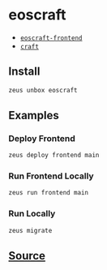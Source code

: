 
eoscraft
====================









* [`eoscraft-frontend`](eoscraft-frontend.md)
* [`craft`](craft.md)




## Install
```bash
zeus unbox eoscraft
```
## Examples
### Deploy Frontend
```bash
zeus deploy frontend main
```
### Run Frontend Locally
```bash
zeus run frontend main
```
### Run Locally
```bash
zeus migrate
```











## [Source](https://github.com/liquidapps-io/zeus-sdk/tree/master/boxes/groups/game/eoscraft)